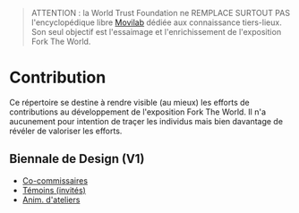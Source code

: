 > ATTENTION : la World Trust Foundation ne REMPLACE SURTOUT PAS l'encyclopédique libre [Movilab](http://movilab.org/index.php?title=Accueil) dédiée aux connaissance tiers-lieux. Son seul objectif est l'essaimage et l'enrichissement de l'exposition Fork The World.

# Contribution

Ce répertoire se destine à rendre visible (au mieux) les efforts de contributions au développement de l'exposition Fork The World. Il n'a aucunement pour intention de traçer les individus mais bien davantage de révéler de valoriser les efforts.  

## Biennale de Design (V1)

* [Co-commissaires](https://github.com/WorldTrustFoundation/Contribution/tree/master/biennale-design-2017/co-commissaires)
* [Témoins (invités)](https://github.com/WorldTrustFoundation/Contribution/tree/master/biennale-design-2017/temoins-invites)
* [Anim. d'ateliers](https://github.com/WorldTrustFoundation/Contribution/tree/master/biennale-design-2017/ateliers-contributifs)




